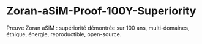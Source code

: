 # Zoran-aSiM-Proof-100Y-Superiority
Preuve Zoran aSiM : supériorité démontrée sur 100 ans, multi-domaines, éthique, énergie, reproductible, open-source.
